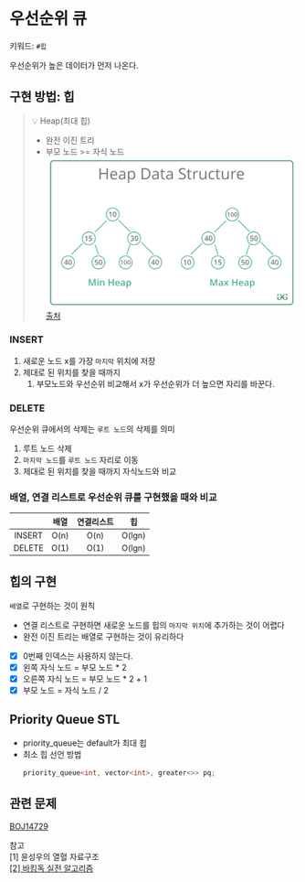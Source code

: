 # 우선순위 큐
키워드: `#힙`

우선순위가 높은 데이터가 먼저 나온다.

## 구현 방법: 힙
> 💡 Heap(최대 힙)
> - 완전 이진 트리
> - 부모 노드 >= 자식 노드
![alt text](../resources/priority_queue/heap.png)
[출처](https://www.geeksforgeeks.org/heap-data-structure/)

### INSERT
1. 새로운 노드 x를 가장 `마지막` 위치에 저장
2. 제대로 된 위치를 찾을 때까지
   1. 부모노드와 우선순위 비교해서 x가 우선순위가 더 높으면 자리를 바꾼다.

### DELETE
우선순위 큐에서의 삭제는 `루트 노드`의 삭제를 의미
1. 루트 노드 삭제
2. `마지막 노드`를 `루트 노드` 자리로 이동
3. 제대로 된 위치를 찾을 때까지 자식노드와 비교

### 배열, 연결 리스트로 우선순위 큐를 구현했을 때와 비교
|        | 배열   | 연결리스트 | 힙      |
|:------:|:----:|:-----:|:------:|
| INSERT | O(n) | O(n)  | O(lgn) |
| DELETE | O(1) | O(1)  | O(lgn) |

## 힙의 구현
`배열`로 구현하는 것이 원칙
- 연결 리스트로 구현하면 새로운 노드를 힙의 `마지막 위치`에 추가하는 것이 어렵다
- 완전 이진 트리는 배열로 구현하는 것이 유리하다

- [X] 0번째 인덱스는 사용하지 않는다.
- [X] 왼쪽 자식 노드 = 부모 노드 * 2
- [X] 오른쪽 자식 노드 = 부모 노드 * 2 + 1
- [X] 부모 노드 = 자식 노드 / 2

## Priority Queue STL
- priority_queue는 default가 최대 힙
- 최소 힙 선언 방법
  ```c++
  priority_queue<int, vector<int>, greater<>> pq;
  ```

## 관련 문제
[BOJ14729](https://)


참고 </br>
[1] 윤성우의 열혈 자료구조 </br>
[[2] 바킹독 실전 알고리즘](https://blog.encrypted.gg/1015)